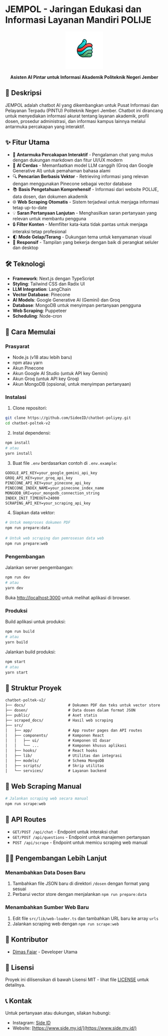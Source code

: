 # JEMPOL - Jaringan Edukasi dan Informasi Layanan Mandiri POLIJE

<p align="center">
  <img src="/public/logo-jempol.png" alt="JEMPOL Logo" width="120" />
</p>

<p align="center">
  <b>Asisten AI Pintar untuk Informasi Akademik Politeknik Negeri Jember</b>
</p>

## 📝 Deskripsi

JEMPOL adalah chatbot AI yang dikembangkan untuk Pusat Informasi dan Pelayanan Terpadu (PINTU) Politeknik Negeri Jember. Chatbot ini dirancang untuk menyediakan informasi akurat tentang layanan akademik, profil dosen, prosedur administrasi, dan informasi kampus lainnya melalui antarmuka percakapan yang interaktif.

## ✨ Fitur Utama

- 💬 **Antarmuka Percakapan Interaktif** - Pengalaman chat yang mulus dengan dukungan markdown dan fitur UI/UX modern
- 🧠 **AI Cerdas** - Memanfaatkan model LLM canggih (Groq dan Google Generative AI) untuk pemahaman bahasa alami
- 🔍 **Pencarian Berbasis Vektor** - Retrieving informasi yang relevan dengan menggunakan Pinecone sebagai vector database
- 📚 **Basis Pengetahuan Komprehensif** - Informasi dari website POLIJE, data dosen, dan dokumen akademik
- 🌐 **Web Scraping Otomatis** - Sistem terjadwal untuk menjaga informasi tetap up-to-date
- 💡 **Saran Pertanyaan Lanjutan** - Menghasilkan saran pertanyaan yang relevan untuk membantu pengguna
- 🔒 **Filter Konten** - Memfilter kata-kata tidak pantas untuk menjaga interaksi tetap profesional
- 🌓 **Mode Gelap/Terang** - Dukungan tema untuk kenyamanan visual
- 📱 **Responsif** - Tampilan yang bekerja dengan baik di perangkat seluler dan desktop

## 🛠️ Teknologi

- **Framework**: Next.js dengan TypeScript
- **Styling**: Tailwind CSS dan Radix UI
- **LLM Integration**: LangChain
- **Vector Database**: Pinecone
- **AI Models**: Google Generative AI (Gemini) dan Groq
- **Database**: MongoDB untuk menyimpan pertanyaan pengguna
- **Web Scraping**: Puppeteer
- **Scheduling**: Node-cron

## 🚀 Cara Memulai

### Prasyarat

- Node.js (v18 atau lebih baru)
- npm atau yarn
- Akun Pinecone
- Akun Google AI Studio (untuk API key Gemini)
- Akun Groq (untuk API key Groq)
- Akun MongoDB (opsional, untuk menyimpan pertanyaan)

### Instalasi

1. Clone repositori:

```bash
git clone https://github.com/SideeID/chatbot-poliyey.git
cd chatbot-poltek-v2
```

2. Instal dependensi:

```bash
npm install
# atau
yarn install
```

3. Buat file `.env` berdasarkan contoh di `.env.example`:

```
GOOGLE_API_KEY=your_google_gemini_api_key
GROQ_API_KEY=your_groq_api_key
PINECONE_API_KEY=your_pinecone_api_key
PINECONE_INDEX_NAME=your_pinecone_index_name
MONGODB_URI=your_mongodb_connection_string
INDEX_INIT_TIMEOUT=24000
SCRAPING_API_KEY=your_scraping_api_key
```

4. Siapkan data vektor:

```bash
# Untuk memproses dokumen PDF
npm run prepare:data

# Untuk web scraping dan pemrosesan data web
npm run prepare:web
```

### Pengembangan

Jalankan server pengembangan:

```bash
npm run dev
# atau
yarn dev
```

Buka [http://localhost:3000](http://localhost:3000) untuk melihat aplikasi di browser.

### Produksi

Build aplikasi untuk produksi:

```bash
npm run build
# atau
yarn build
```

Jalankan build produksi:

```bash
npm start
# atau
yarn start
```

## 📂 Struktur Proyek

```
chatbot-poltek-v2/
├── docs/                   # Dokumen PDF dan teks untuk vector store
├── dosen/                  # Data dosen dalam format JSON
├── public/                 # Aset statis
├── scraped_docs/           # Hasil web scraping
├── src/
│   ├── app/                # App router pages dan API routes
│   ├── components/         # Komponen React
│   │   ├── ui/             # Komponen UI dasar
│   │   └── ...             # Komponen khusus aplikasi
│   ├── hooks/              # React hooks
│   ├── lib/                # Utilitas dan integrasi
│   ├── models/             # Schema MongoDB
│   ├── scripts/            # Skrip utilitas
│   └── services/           # Layanan backend
```

## 🧪 Web Scraping Manual

```bash
# Jalankan scraping web secara manual
npm run scrape:web
```

## 📄 API Routes

- `GET/POST /api/chat` - Endpoint untuk interaksi chat
- `GET/POST /api/questions` - Endpoint untuk manajemen pertanyaan
- `POST /api/scrape` - Endpoint untuk memicu scraping web manual

## 👨‍💻 Pengembangan Lebih Lanjut

### Menambahkan Data Dosen Baru

1. Tambahkan file JSON baru di direktori `/dosen` dengan format yang sesuai
2. Perbarui vector store dengan menjalankan `npm run prepare:data`

### Menambahkan Sumber Web Baru

1. Edit file `src/lib/web-loader.ts` dan tambahkan URL baru ke array `urls`
2. Jalankan scraping web dengan `npm run scrape:web`

## 🤝 Kontributor

- [Dimas Fajar](https://github.com/SideeID) - Developer Utama

## 📝 Lisensi

Proyek ini dilisensikan di bawah Lisensi MIT - lihat file [LICENSE](LICENSE) untuk detailnya.

## 📞 Kontak

Untuk pertanyaan atau dukungan, silakan hubungi:
- Instagram: [Side ID](https://www.instagram.com/side__id/)
- Website: [https://www.side.my.id/](https://www.side.my.id/)
